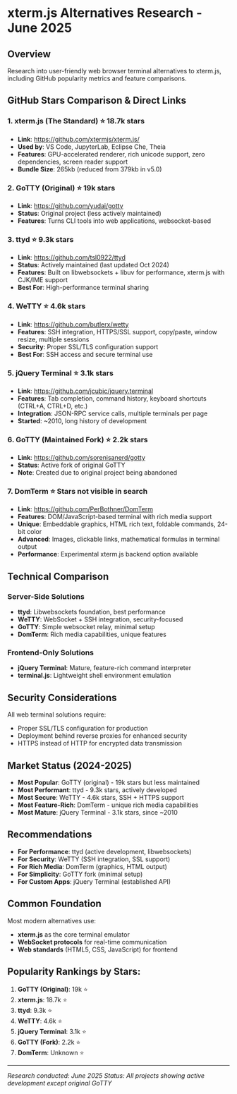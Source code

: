 # xterm.js Alternatives Research - June 2025

## Overview
Research into user-friendly web browser terminal alternatives to xterm.js, including GitHub popularity metrics and feature comparisons.

## GitHub Stars Comparison & Direct Links

### **1. xterm.js (The Standard)** ⭐ **18.7k stars**
- **Link**: https://github.com/xtermjs/xterm.js/
- **Used by**: VS Code, JupyterLab, Eclipse Che, Theia
- **Features**: GPU-accelerated renderer, rich unicode support, zero dependencies, screen reader support
- **Bundle Size**: 265kb (reduced from 379kb in v5.0)

### **2. GoTTY (Original)** ⭐ **19k stars**
- **Link**: https://github.com/yudai/gotty
- **Status**: Original project (less actively maintained)
- **Features**: Turns CLI tools into web applications, websocket-based

### **3. ttyd** ⭐ **9.3k stars**
- **Link**: https://github.com/tsl0922/ttyd
- **Status**: Actively maintained (last updated Oct 2024)
- **Features**: Built on libwebsockets + libuv for performance, xterm.js with CJK/IME support
- **Best For**: High-performance terminal sharing

### **4. WeTTY** ⭐ **4.6k stars**
- **Link**: https://github.com/butlerx/wetty
- **Features**: SSH integration, HTTPS/SSL support, copy/paste, window resize, multiple sessions
- **Security**: Proper SSL/TLS configuration support
- **Best For**: SSH access and secure terminal use

### **5. jQuery Terminal** ⭐ **3.1k stars**
- **Link**: https://github.com/jcubic/jquery.terminal
- **Features**: Tab completion, command history, keyboard shortcuts (CTRL+A, CTRL+D, etc.)
- **Integration**: JSON-RPC service calls, multiple terminals per page
- **Started**: ~2010, long history of development

### **6. GoTTY (Maintained Fork)** ⭐ **2.2k stars**
- **Link**: https://github.com/sorenisanerd/gotty
- **Status**: Active fork of original GoTTY
- **Note**: Created due to original project being abandoned

### **7. DomTerm** ⭐ **Stars not visible in search**
- **Link**: https://github.com/PerBothner/DomTerm
- **Features**: DOM/JavaScript-based terminal with rich media support
- **Unique**: Embeddable graphics, HTML rich text, foldable commands, 24-bit color
- **Advanced**: Images, clickable links, mathematical formulas in terminal output
- **Performance**: Experimental xterm.js backend option available

## Technical Comparison

### **Server-Side Solutions**
- **ttyd**: Libwebsockets foundation, best performance
- **WeTTY**: WebSocket + SSH integration, security-focused
- **GoTTY**: Simple websocket relay, minimal setup
- **DomTerm**: Rich media capabilities, unique features

### **Frontend-Only Solutions**
- **jQuery Terminal**: Mature, feature-rich command interpreter
- **terminal.js**: Lightweight shell environment emulation

## Security Considerations

All web terminal solutions require:
- Proper SSL/TLS configuration for production
- Deployment behind reverse proxies for enhanced security
- HTTPS instead of HTTP for encrypted data transmission

## Market Status (2024-2025)

- **Most Popular**: GoTTY (original) - 19k stars but less maintained
- **Most Performant**: ttyd - 9.3k stars, actively developed
- **Most Secure**: WeTTY - 4.6k stars, SSH + HTTPS support
- **Most Feature-Rich**: DomTerm - unique rich media capabilities
- **Most Mature**: jQuery Terminal - 3.1k stars, since ~2010

## Recommendations

- **For Performance**: ttyd (active development, libwebsockets)
- **For Security**: WeTTY (SSH integration, SSL support)
- **For Rich Media**: DomTerm (graphics, HTML output)
- **For Simplicity**: GoTTY fork (minimal setup)
- **For Custom Apps**: jQuery Terminal (established API)

## Common Foundation

Most modern alternatives use:
- **xterm.js** as the core terminal emulator
- **WebSocket protocols** for real-time communication
- **Web standards** (HTML5, CSS, JavaScript) for frontend

## Popularity Rankings by Stars:
1. **GoTTY (Original)**: 19k ⭐
2. **xterm.js**: 18.7k ⭐ 
3. **ttyd**: 9.3k ⭐
4. **WeTTY**: 4.6k ⭐
5. **jQuery Terminal**: 3.1k ⭐
6. **GoTTY (Fork)**: 2.2k ⭐
7. **DomTerm**: Unknown ⭐

---
*Research conducted: June 2025*
*Status: All projects showing active development except original GoTTY*